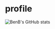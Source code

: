# profile
![BenB's GitHub stats](https://github-readme-stats.vercel.app/api?username=benborges&show_icons=true&theme=radical)
